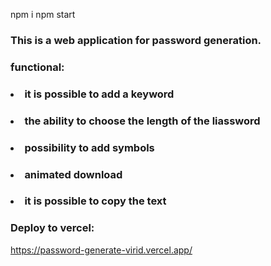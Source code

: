 npm i
npm start

### This is a web application for password generation.

### functional:

### <li> it is possible to add a keyword


### <li> the ability to choose the length of the liassword


### <li> possibility to add symbols


### <li> animated download 

### <li> it is possible to copy the text
 
### Deploy to vercel:
https://password-generate-virid.vercel.app/
